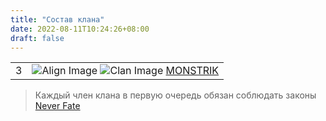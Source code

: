 ```yaml
---
title: "Состав клана"
date: 2022-08-11T10:24:26+08:00
draft: false
---
```


|   |   |
|---|---|
| 3 | ![Align Image](http://imgs.neverfate.ru/aligns/align2.png) ![Clan Image](http://imgs.neverfate.ru/clans/DivineAngels.gif) [MONSTRIK](http://neverfate.ru/inf.php?cid=1343657719) |



> Каждый член клана в первую очередь обязан соблюдать законы [Never Fate](https://encicl.neverfate.ru/?id=1)
